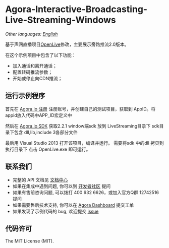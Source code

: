 # Agora-Interactive-Broadcasting-Live-Streaming-Windows
*Other languages: [English](README.md)*

基于声网直播项目[OpenLive](https://github.com/AgoraIO/OpenLive-Windows/tree/dev/2.2.0)修改，主要展示旁路推流2.0版本。

在这个示例项目中包含了以下功能：

- 加入通话和离开通话；
- 配置转码推流参数；
- 开始或停止向CDN推流；

## 运行示例程序
首先在 [Agora.io 注册](https://dashboard.agora.io/cn/signup/) 注册账号，并创建自己的测试项目，获取到 AppID。将appid放入代码中APP_ID宏定义中


然后在 [Agora.io SDK](https://www.agora.io/cn/download/) 获取2.2.1 window端sdk 放到 LiveStreaming目录下 sdk目录下包含 dll,lib,include 3各部分文件

最后用 Visual Studio 2013 打开该项目，编译并运行。
需要将sdk 中的dll 拷贝到 执行目录下
点击 OpenLive.exe 即可运行。


## 联系我们
- 完整的 API 文档见 [文档中心](https://docs.agora.io/cn/)
- 如果在集成中遇到问题, 你可以到 [开发者社区](https://dev.agora.io/cn/) 提问
- 如果有售前咨询问题, 可以拨打 400 632 6626，或加入官方Q群 12742516 提问
- 如果需要售后技术支持, 你可以在 [Agora Dashboard](https://dashboard.agora.io) 提交工单
- 如果发现了示例代码的 bug, 欢迎提交 [issue](https://github.com/AgoraIO/Advanced-Interactive-Broadcasting/issues)

## 代码许可
The MIT License (MIT).

